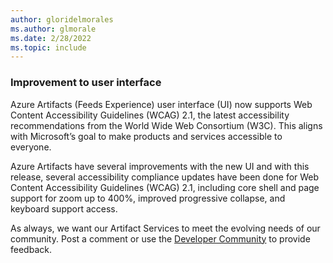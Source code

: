 ```yaml
---
author: gloridelmorales
ms.author: glmorale
ms.date: 2/28/2022
ms.topic: include
---
```


### Improvement to user interface

Azure Artifacts (Feeds Experience) user interface (UI) now supports Web Content Accessibility Guidelines (WCAG) 2.1, the latest accessibility recommendations from the World Wide Web Consortium (W3C). This aligns with Microsoft’s goal to make products and services accessible to everyone.   

Azure Artifacts have several improvements with the new UI and with this release, several accessibility compliance updates have been done for Web Content Accessibility Guidelines (WCAG) 2.1, including core shell and page support for zoom up to 400%, improved progressive collapse, and keyboard support access. 

As always, we want our Artifact Services to meet the evolving needs of our community. Post a comment or use the [Developer Community](https://developercommunity.visualstudio.com/spaces/22/tfs.html?type=idea) to provide feedback.
